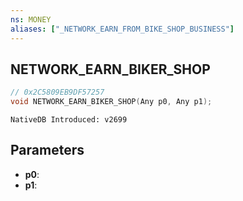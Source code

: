 ```yaml
---
ns: MONEY 
aliases: ["_NETWORK_EARN_FROM_BIKE_SHOP_BUSINESS"] 
---
```


## NETWORK_EARN_BIKER_SHOP

```c
// 0x2C5809EB9DF57257 
void NETWORK_EARN_BIKER_SHOP(Any p0, Any p1);
```

```
NativeDB Introduced: v2699
```

## Parameters
* **p0**:
* **p1**:
